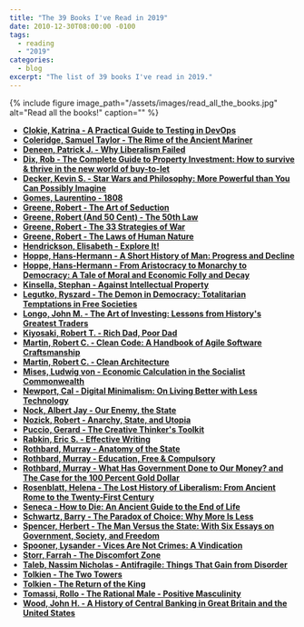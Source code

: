 ```yaml
---
title: "The 39 Books I've Read in 2019"
date: 2010-12-30T08:00:00 -0100
tags:
  - reading
  - "2019"
categories:
  - blog
excerpt: "The list of 39 books I've read in 2019."
---
```


{% include figure image_path="/assets/images/read_all_the_books.jpg" alt="Read all the books!" caption="" %}

- **[Clokie, Katrina - A Practical Guide to Testing in DevOps]()**
- **[Coleridge, Samuel Taylor - The Rime of the Ancient Mariner]()**
- **[Deneen, Patrick J. - Why Liberalism Failed]()**
- **[Dix, Rob - The Complete Guide to Property Investment: How to survive & thrive in the new world of buy-to-let]()**
- **[Decker, Kevin S. - Star Wars and Philosophy: More Powerful than You Can Possibly Imagine]()**
- **[Gomes, Laurentino - 1808]()**
- **[Greene, Robert -  The Art of Seduction]()**
- **[Greene, Robert (And 50 Cent) - The 50th Law]()**
- **[Greene, Robert  - The 33 Strategies of War]()**
- **[Greene, Robert - The Laws of Human Nature]()**
- **[Hendrickson, Elisabeth - Explore It!]()**
- **[Hoppe, Hans-Hermann - A Short History of Man: Progress and Decline]()**
- **[Hoppe, Hans-Hermann - From Aristocracy to Monarchy to Democracy: A Tale of Moral and Economic Folly and Decay]()**
- **[Kinsella, Stephan - Against Intellectual Property]()**
- **[Legutko, Ryszard - The Demon in Democracy: Totalitarian Temptations in Free Societies]()**
- **[Longo, John M. - The Art of Investing: Lessons from History's Greatest Traders]()**
- **[Kiyosaki, Robert T. -  Rich Dad, Poor Dad]()**
- **[Martin, Robert C. - Clean Code: A Handbook of Agile Software Craftsmanship]()**
- **[Martin, Robert C. - Clean Architecture]()**
- **[Mises, Ludwig von - Economic Calculation in the Socialist Commonwealth]()**
- **[Newport, Cal - Digital Minimalism: On Living Better with Less Technology]()**
- **[Nock, Albert Jay  - Our Enemy, the State]()**
- **[Nozick, Robert - Anarchy, State, and Utopia]()**
- **[Puccio, Gerard - The Creative Thinker's Toolkit]()**
- **[Rabkin, Eric S. - Effective Writing]()**
- **[Rothbard, Murray -  Anatomy of the State]()**
- **[Rothbard, Murray - Education, Free & Compulsory]()**
- **[Rothbard, Murray - What Has Government Done to Our Money? and The Case for the 100 Percent Gold Dollar]()**
- **[Rosenblatt, Helena - The Lost History of Liberalism: From Ancient Rome to the Twenty-First Century]()**
- **[Seneca - How to Die: An Ancient Guide to the End of Life]()**
- **[Schwartz, Barry - The Paradox of Choice: Why More Is Less]()**
- **[Spencer, Herbert -  The Man Versus the State: With Six Essays on Government, Society, and Freedom]()**
- **[Spooner, Lysander - Vices Are Not Crimes: A Vindication]()**
- **[Storr, Farrah - The Discomfort Zone]()**
- **[Taleb, Nassim Nicholas - Antifragile: Things That Gain from Disorder]()**
- **[Tolkien -  The Two Towers]()**
- **[Tolkien - The Return of the King]()**
- **[Tomassi, Rollo - The Rational Male - Positive Masculinity]()**
- **[Wood, John H. - A History of Central Banking in Great Britain and the United States]()**